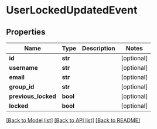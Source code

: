 # UserLockedUpdatedEvent

## Properties
Name | Type | Description | Notes
------------ | ------------- | ------------- | -------------
**id** | **str** |  | [optional] 
**username** | **str** |  | [optional] 
**email** | **str** |  | [optional] 
**group_id** | **str** |  | [optional] 
**previous_locked** | **bool** |  | [optional] 
**locked** | **bool** |  | [optional] 

[[Back to Model list]](../README.md#documentation-for-models) [[Back to API list]](../README.md#documentation-for-api-endpoints) [[Back to README]](../README.md)


